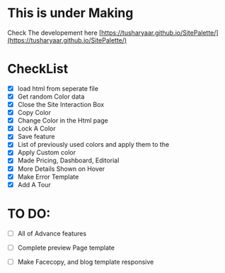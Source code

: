 # This is under Making

Check The developement here [https://tusharyaar.github.io/SitePalette/](https://tusharyaar.github.io/SitePalette/)

# CheckList

- [x] load html from seperate file
- [x] Get random Color data
- [x] Close the Site Interaction Box
- [x] Copy Color
- [x] Change Color in the Html page
- [x] Lock A Color
- [x] Save feature
- [x] List of previously used colors and apply them to the
- [x] Apply Custom color
- [x] Made Pricing, Dashboard, Editorial
- [x] More Details Shown on Hover
- [x] Make Error Template
- [x] Add A Tour
# TO DO:

- [ ] All of Advance features
- [ ] Complete preview Page template
- [ ] Make Facecopy, and blog template responsive
   
